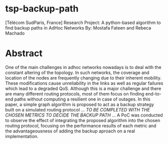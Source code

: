# tsp-backup-path
[Télécom SudParis, France] Research Project: A python-based algorithm to find backup paths in AdHoc Networks
By: Mostafa Fateen and Rebeca Machado

Abstract
========
One of the main challenges in adhoc networks nowadays is to deal with the constant altering of the topology. In such networks, the coverage and location of the nodes are frequently changing due to their inherent mobility. These modifications cause unreliability in the links as well as regular failures which lead to a degraded QoS. Although this is a major challenge and there are many different routing protocols, most of them focus on finding end-to-end paths without computing a resilient one in case of outages. In this paper, a simple graph algorithm is proposed to act as a backup strategy built on a simulated routing protocol ... *TO BE COMPLETED WITH THE CHOSEN METRICS TO DECIDE THE BACKUP PATH* ... A PoC was conducted to observe the effect of integrating the proposed algorithm into the chosen routing protocol, focusing on the performance results of each metric and the advantageousness of adding the backup aproach on a real implementation.
